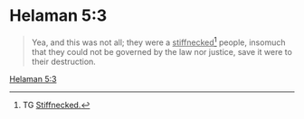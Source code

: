 # Helaman 5:3

> Yea, and this was not all; they were a <u>stiffnecked</u>[^a] people, insomuch that they could not be governed by the law nor justice, save it were to their destruction.

[Helaman 5:3](https://www.churchofjesuschrist.org/study/scriptures/bofm/hel/5?lang=eng&id=p3#p3)


[^a]: TG [Stiffnecked.](https://www.churchofjesuschrist.org/study/scriptures/tg/stiffnecked?lang=eng)
